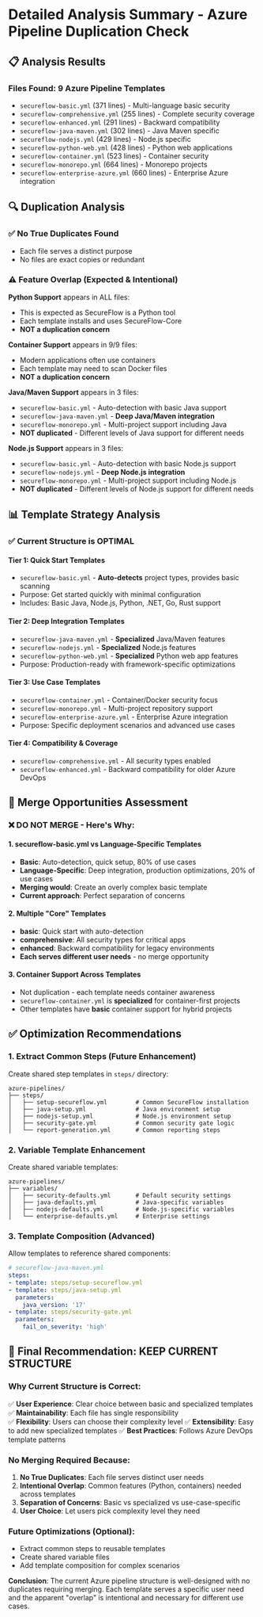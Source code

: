 # Detailed Analysis Summary - Azure Pipeline Duplication Check

## 📋 Analysis Results

### Files Found: 9 Azure Pipeline Templates
- `secureflow-basic.yml` (371 lines) - Multi-language basic security
- `secureflow-comprehensive.yml` (255 lines) - Complete security coverage  
- `secureflow-enhanced.yml` (291 lines) - Backward compatibility
- `secureflow-java-maven.yml` (302 lines) - Java Maven specific
- `secureflow-nodejs.yml` (429 lines) - Node.js specific
- `secureflow-python-web.yml` (428 lines) - Python web applications
- `secureflow-container.yml` (523 lines) - Container security
- `secureflow-monorepo.yml` (664 lines) - Monorepo projects
- `secureflow-enterprise-azure.yml` (660 lines) - Enterprise Azure integration

## 🔍 Duplication Analysis

### ✅ **No True Duplicates Found**
- Each file serves a distinct purpose
- No files are exact copies or redundant

### ⚠️ **Feature Overlap (Expected & Intentional)**

**Python Support** appears in ALL files:
- This is expected as SecureFlow is a Python tool
- Each template installs and uses SecureFlow-Core
- **NOT a duplication concern**

**Container Support** appears in 9/9 files:
- Modern applications often use containers
- Each template may need to scan Docker files
- **NOT a duplication concern** 

**Java/Maven Support** appears in 3 files:
- `secureflow-basic.yml` - Auto-detection with basic Java support
- `secureflow-java-maven.yml` - **Deep Java/Maven integration** 
- `secureflow-monorepo.yml` - Multi-project support including Java
- **NOT duplicated** - Different levels of Java support for different needs

**Node.js Support** appears in 3 files:
- `secureflow-basic.yml` - Auto-detection with basic Node.js support
- `secureflow-nodejs.yml` - **Deep Node.js integration**
- `secureflow-monorepo.yml` - Multi-project support including Node.js
- **NOT duplicated** - Different levels of Node.js support for different needs

## 📊 Template Strategy Analysis

### ✅ **Current Structure is OPTIMAL**

#### **Tier 1: Quick Start Templates**
- `secureflow-basic.yml` - **Auto-detects** project types, provides basic scanning
- Purpose: Get started quickly with minimal configuration
- Includes: Basic Java, Node.js, Python, .NET, Go, Rust support

#### **Tier 2: Deep Integration Templates** 
- `secureflow-java-maven.yml` - **Specialized** Java/Maven features
- `secureflow-nodejs.yml` - **Specialized** Node.js features  
- `secureflow-python-web.yml` - **Specialized** Python web app features
- Purpose: Production-ready with framework-specific optimizations

#### **Tier 3: Use Case Templates**
- `secureflow-container.yml` - Container/Docker security focus
- `secureflow-monorepo.yml` - Multi-project repository support
- `secureflow-enterprise-azure.yml` - Enterprise Azure integration
- Purpose: Specific deployment scenarios and advanced use cases

#### **Tier 4: Compatibility & Coverage**
- `secureflow-comprehensive.yml` - All security types enabled
- `secureflow-enhanced.yml` - Backward compatibility for older Azure DevOps

## 🔄 Merge Opportunities Assessment

### ❌ **DO NOT MERGE** - Here's Why:

#### **1. secureflow-basic.yml vs Language-Specific Templates**
- **Basic**: Auto-detection, quick setup, 80% of use cases
- **Language-Specific**: Deep integration, production optimizations, 20% of use cases
- **Merging would**: Create an overly complex basic template
- **Current approach**: Perfect separation of concerns

#### **2. Multiple "Core" Templates** 
- **basic**: Quick start with auto-detection
- **comprehensive**: All security types for critical apps
- **enhanced**: Backward compatibility for legacy environments
- **Each serves different user needs** - no merge opportunity

#### **3. Container Support Across Templates**
- Not duplication - each template needs container awareness
- `secureflow-container.yml` is **specialized** for container-first projects
- Other templates have **basic** container support for hybrid projects

## ✅ **Optimization Recommendations**

### **1. Extract Common Steps (Future Enhancement)**
Create shared step templates in `steps/` directory:
```
azure-pipelines/
├── steps/
│   ├── setup-secureflow.yml        # Common SecureFlow installation
│   ├── java-setup.yml              # Java environment setup
│   ├── nodejs-setup.yml            # Node.js environment setup
│   ├── security-gate.yml           # Common security gate logic
│   └── report-generation.yml       # Common reporting steps
```

### **2. Variable Template Enhancement**
Create shared variable templates:
```
azure-pipelines/
├── variables/
│   ├── security-defaults.yml       # Default security settings
│   ├── java-defaults.yml           # Java-specific variables
│   ├── nodejs-defaults.yml         # Node.js-specific variables
│   └── enterprise-defaults.yml     # Enterprise settings
```

### **3. Template Composition (Advanced)**
Allow templates to reference shared components:
```yaml
# secureflow-java-maven.yml
steps:
- template: steps/setup-secureflow.yml
- template: steps/java-setup.yml
  parameters:
    java_version: '17'
- template: steps/security-gate.yml
  parameters:
    fail_on_severity: 'high'
```

## 🎯 **Final Recommendation: KEEP CURRENT STRUCTURE**

### **Why Current Structure is Correct:**

✅ **User Experience**: Clear choice between basic and specialized templates
✅ **Maintainability**: Each file has single responsibility  
✅ **Flexibility**: Users can choose their complexity level
✅ **Extensibility**: Easy to add new specialized templates
✅ **Best Practices**: Follows Azure DevOps template patterns

### **No Merging Required Because:**

1. **No True Duplicates**: Each file serves distinct user needs
2. **Intentional Overlap**: Common features (Python, containers) needed across templates
3. **Separation of Concerns**: Basic vs specialized vs use-case-specific
4. **User Choice**: Let users pick complexity level they need

### **Future Optimizations (Optional):**

- Extract common steps to reusable templates
- Create shared variable files  
- Add template composition for complex scenarios

**Conclusion**: The current Azure pipeline structure is well-designed with no duplicates requiring merging. Each template serves a specific user need and the apparent "overlap" is intentional and necessary for different use cases.
